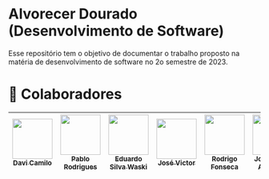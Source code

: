 # Alvorecer Dourado (Desenvolvimento de Software)

Esse repositório tem o objetivo de documentar o trabalho proposto na matéria de desenvolvimento de software no 2o semestre de 2023.

##

# 🤝 Colaboradores

| [<img src="https://github.com/ReiDavi23.png" width=80><br><sub> Davi Camilo </sub>](https://github.com/ReiDavi23)|  [<img src="https://github.com/Pablo-R-L.png" width=80><br><sub>Pablo Rodrigues</sub>](https://github.com/Pablo-R-L) | [<img src="https://github.com/EduardoWaski.png" width=80><br><sub>Eduardo Silva Waski</sub>](https://github.com/EduardoWaski) |  [<img src="https://github.com/RR2M4A.png" width=80><br><sub>José Victor</sub>](https://github.com/RR2M4A) |  [<img src="https://github.com/rodfon3301.png" width=80><br><sub>Rodrigo Fonseca</sub>](https://github.com/rodfon3301) |   [<img src="https://github.com/jpanacleto2.png" width=80><br><sub>João Pedro Anacleto</sub>](https://github.com/jpanacleto2) |   [<img src="https://github.com/AndreMeyerr.png" width=80><br><sub>André Meyer</sub>](https://github.com/AndreMeyerr)
| :---: | :---: | :---: |  :---: | :---: | :---: | :---: | 
